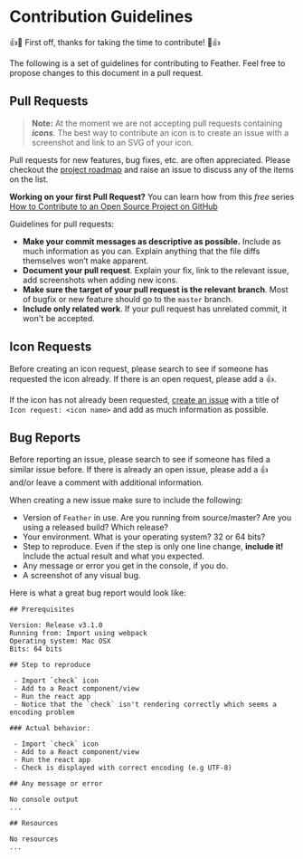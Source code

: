 # Contribution Guidelines

:+1::tada: First off, thanks for taking the time to contribute! :tada::+1:

The following is a set of guidelines for contributing to Feather. Feel free to propose changes to this document in a pull request.

## Pull Requests

> **Note:** At the moment we are not accepting pull requests containing _**icons**_. The best way to contribute an icon is to create an issue with a screenshot and link to an SVG of your icon.

Pull requests for new features, bug fixes, etc. are often appreciated. Please checkout the [project roadmap](https://github.com/colebemis/feather#roadmap) and raise an issue to discuss any of the items on the list.

**Working on your first Pull Request?** You can learn how from this *free* series
[How to Contribute to an Open Source Project on GitHub](https://egghead.io/series/how-to-contribute-to-an-open-source-project-on-github)

Guidelines for pull requests:
- __Make your commit messages as descriptive as possible.__ Include as much information as you can. Explain anything that the file diffs themselves won’t make apparent.
- __Document your pull request__. Explain your fix, link to the relevant issue, add screenshots when adding new icons.
- __Make sure the target of your pull request is the relevant branch__. Most of bugfix or new feature should go to the `master` branch.
- __Include only related work__. If your pull request has unrelated commit, it won't be accepted.

## Icon Requests

Before creating an icon request, please search to see if someone has requested the icon already. If there is an open request, please add a :+1:.

If the icon has not already been requested, [create an issue](https://github.com/colebemis/feather/issues/new?title=Icon%20Request:) with a title of `Icon request: <icon name>` and add as much information as possible.

## Bug Reports

Before reporting an issue, please search to see if someone has filed a similar issue before. If there is already an open issue, please add a :+1: and/or leave a comment with additional information.

When creating a new issue make sure to include the following:
- Version of `Feather` in use. Are you running from source/master? Are you using a released build? Which release?
- Your environment. What is your operating system? 32 or 64 bits?
- Step to reproduce. Even if the step is only one line change, __include it!__ Include the actual result and what you expected.
- Any message or error you get in the console, if you do.
- A screenshot of any visual bug.

Here is what a great bug report would look like:

```
## Prerequisites

Version: Release v3.1.0
Running from: Import using webpack
Operating system: Mac OSX
Bits: 64 bits

## Step to reproduce

 - Import `check` icon
 - Add to a React component/view
 - Run the react app
 - Notice that the `check` isn't rendering correctly which seems a encoding problem
 
### Actual behavior:

 - Import `check` icon
 - Add to a React component/view
 - Run the react app
 - Check is displayed with correct encoding (e.g UTF-8)

## Any message or error

No console output
...

## Resources

No resources
...
```
